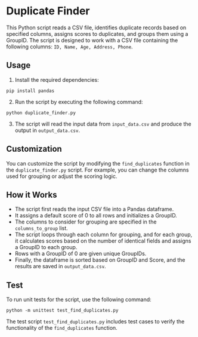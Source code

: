 # Duplicate Finder

This Python script reads a CSV file, identifies duplicate records based on specified columns, assigns scores to duplicates, and groups them using a GroupID. The script is designed to work with a CSV file containing the following columns: `ID, Name, Age, Address, Phone`.

## Usage

1. Install the required dependencies:

```
pip install pandas
```


2. Run the script by executing the following command:

```
python duplicate_finder.py
```


3. The script will read the input data from `input_data.csv` and produce the output in `output_data.csv`.

## Customization

You can customize the script by modifying the `find_duplicates` function in the `duplicate_finder.py` script. For example, you can change the columns used for grouping or adjust the scoring logic.

## How it Works

- The script first reads the input CSV file into a Pandas dataframe.
- It assigns a default score of 0 to all rows and initializes a GroupID.
- The columns to consider for grouping are specified in the `columns_to_group` list.
- The script loops through each column for grouping, and for each group, it calculates scores based on the number of identical fields and assigns a GroupID to each group.
- Rows with a GroupID of 0 are given unique GroupIDs.
- Finally, the dataframe is sorted based on GroupID and Score, and the results are saved in `output_data.csv`.

## Test

To run unit tests for the script, use the following command:

```
python -m unittest test_find_duplicates.py
```


The test script `test_find_duplicates.py` includes test cases to verify the functionality of the `find_duplicates` function.
